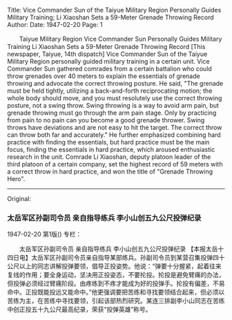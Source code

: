 Title: Vice Commander Sun of the Taiyue Military Region Personally Guides Military Training; Li Xiaoshan Sets a 59-Meter Grenade Throwing Record
Author:
Date: 1947-02-20
Page: 1

　　Taiyue Military Region Vice Commander Sun
    Personally Guides Military Training
    Li Xiaoshan Sets a 59-Meter Grenade Throwing Record
    [This newspaper, Taiyue, 14th dispatch] Vice Commander Sun of the Taiyue Military Region personally guided military training in a certain unit. Vice Commander Sun gathered comrades from a certain battalion who could throw grenades over 40 meters to explain the essentials of grenade throwing and advocate the correct throwing posture. He said, "The grenade must be held tightly, utilizing a back-and-forth reciprocating motion; the whole body should move, and you must resolutely use the correct throwing posture, not a swing throw. Swing throwing is a way to avoid arm pain, but grenade throwing must go through the arm pain stage. Only by practicing from pain to no pain can you become a good grenade thrower. Swing throws have deviations and are not easy to hit the target. The correct throw can throw both far and accurately." He further emphasized combining hard practice with finding the essentials, but hard practice must be the main focus, finding the essentials in hard practice, which aroused enthusiastic research in the unit. Comrade Li Xiaoshan, deputy platoon leader of the third platoon of a certain company, set the highest record of 59 meters with a correct throw in hard practice, and won the title of "Grenade Throwing Hero".



<hr /> 

Original: 


### 太岳军区孙副司令员  亲自指导练兵  李小山创五九公尺投弹纪录

1947-02-20
第1版()
专栏：

　　太岳军区孙副司令员
    亲自指导练兵
    李小山创五九公尺投弹纪录
    【本报太岳十四日电】太岳军区孙副司令员亲自指导某部练兵。孙副司令员到某营召集投弹四十公尺以上的同志讲解投弹要领，倡导正投姿势。他说：“弹要十分握紧，起着往来复线的作用；要全身运动，坚决用正投姿态，不要抡投。抡投是避免臂痛的办法，但投弹必须经过臂痛阶段。由疼练到不疼才能成为好的投弹手。抡投有偏差，不易命中。正投既能投远又能命中。”他更强调要把苦练和寻找要领结合起来，但必须以苦练为主，在苦练中寻找要领，引起该部热烈研究。某连三排副李小山同志在苦练中创正投五十九公尺最高纪录，荣获“投弹英雄”称号。
